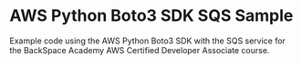 # AWS Python Boto3 SDK SQS Sample  
Example code using the AWS Python Boto3 SDK with the SQS service for the BackSpace Academy AWS Certified Developer Associate course.
